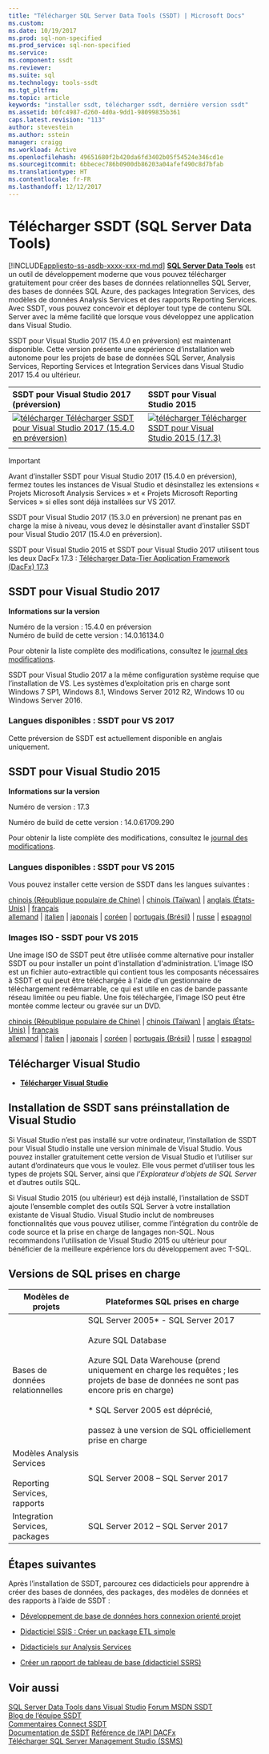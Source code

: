 ```yaml
---
title: "Télécharger SQL Server Data Tools (SSDT) | Microsoft Docs"
ms.custom: 
ms.date: 10/19/2017
ms.prod: sql-non-specified
ms.prod_service: sql-non-specified
ms.service: 
ms.component: ssdt
ms.reviewer: 
ms.suite: sql
ms.technology: tools-ssdt
ms.tgt_pltfrm: 
ms.topic: article
keywords: "installer ssdt, télécharger ssdt, dernière version ssdt"
ms.assetid: b0fc4987-d260-4d0a-9dd1-98099835b361
caps.latest.revision: "113"
author: stevestein
ms.author: sstein
manager: craigg
ms.workload: Active
ms.openlocfilehash: 49651680f2b420da6fd3402b05f54524e346cd1e
ms.sourcegitcommit: 6bbecec786b0900db86203a04afef490c8d7bfab
ms.translationtype: HT
ms.contentlocale: fr-FR
ms.lasthandoff: 12/12/2017
---
```

# <a name="download-sql-server-data-tools-ssdt"></a>Télécharger SSDT (SQL Server Data Tools)
[!INCLUDE[appliesto-ss-asdb-xxxx-xxx-md.md](../includes/appliesto-ss-asdb-xxxx-xxx-md.md)]
**[SQL Server Data Tools](https://msdn.microsoft.com/library/hh272686(v=vs.103).aspx)** est un outil de développement moderne que vous pouvez télécharger gratuitement pour créer des bases de données relationnelles SQL Server, des bases de données SQL Azure, des packages Integration Services, des modèles de données Analysis Services et des rapports Reporting Services. Avec SSDT, vous pouvez concevoir et déployer tout type de contenu SQL Server avec la même facilité que lorsque vous développez une application dans Visual Studio. 

SSDT pour Visual Studio 2017 (15.4.0 en préversion) est maintenant disponible. Cette version présente une expérience d’installation web autonome pour les projets de base de données SQL Server, Analysis Services, Reporting Services et Integration Services dans Visual Studio 2017 15.4 ou ultérieur.

| SSDT pour Visual Studio 2017 (préversion) | SSDT pour Visual Studio 2015 | 
|:--|:--|
|[![télécharger](../ssdt/media/download.png) Télécharger SSDT pour Visual Studio 2017 (15.4.0 en préversion) ](https://go.microsoft.com/fwlink/?LinkId=860015) | [![télécharger](../ssdt/media/download.png) Télécharger SSDT pour Visual Studio 2015 (17.3)](https://go.microsoft.com/fwlink/?linkid=858660)|
|||

> [!IMPORTANT]
> Avant d’installer SSDT pour Visual Studio 2017 (15.4.0 en préversion), fermez toutes les instances de Visual Studio et désinstallez les extensions « Projets Microsoft Analysis Services » et « Projets Microsoft Reporting Services » si elles sont déjà installées sur VS 2017. 
> 
> SSDT pour Visual Studio 2017 (15.3.0 en préversion) ne prenant pas en charge la mise à niveau, vous devez le désinstaller avant d’installer SSDT pour Visual Studio 2017 (15.4.0 en préversion). 


SSDT pour Visual Studio 2015 et SSDT pour Visual Studio 2017 utilisent tous les deux DacFx 17.3 : [Télécharger Data-Tier Application Framework (DacFx) 17.3](https://www.microsoft.com/download/details.aspx?id=56048)



## <a name="ssdt-for-visual-studio-2017"></a>SSDT pour Visual Studio 2017
**Informations sur la version**  
  
Numéro de la version : 15.4.0 en préversion  
Numéro de build de cette version : 14.0.16134.0

Pour obtenir la liste complète des modifications, consultez le [journal des modifications](changelog-for-sql-server-data-tools-ssdt.md).

SSDT pour Visual Studio 2017 a la même configuration système requise que l’installation de VS. Les systèmes d’exploitation pris en charge sont Windows 7 SP1, Windows 8.1, Windows Server 2012 R2, Windows 10 ou Windows Server 2016.  

### <a name="available-languages---ssdt-for-vs-2017"></a>Langues disponibles : SSDT pour VS 2017
  
 Cette préversion de SSDT est actuellement disponible en anglais uniquement.




## <a name="ssdt-for-visual-studio-2015"></a>SSDT pour Visual Studio 2015
**Informations sur la version**  
  
Numéro de version : 17.3

Numéro de build de cette version : 14.0.61709.290
  
Pour obtenir la liste complète des modifications, consultez le [journal des modifications](changelog-for-sql-server-data-tools-ssdt.md).

### <a name="available-languages---ssdt-for-vs-2015"></a>Langues disponibles : SSDT pour VS 2015
  
Vous pouvez installer cette version de SSDT dans les langues suivantes :  

[chinois (République populaire de Chine)]( https://go.microsoft.com/fwlink/?linkid=858660&clcid=0x804) | 
[chinois (Taïwan)]( https://go.microsoft.com/fwlink/?linkid=858660&clcid=0x404) | 
[anglais (États-Unis)]( https://go.microsoft.com/fwlink/?linkid=858660&clcid=0x409) | 
[français]( https://go.microsoft.com/fwlink/?linkid=858660&clcid=0x40c)  
[allemand]( https://go.microsoft.com/fwlink/?linkid=858660&clcid=0x407) | 
[italien]( https://go.microsoft.com/fwlink/?linkid=858660&clcid=0x410) | 
[japonais]( https://go.microsoft.com/fwlink/?linkid=858660&clcid=0x411) | 
[coréen]( https://go.microsoft.com/fwlink/?linkid=858660&clcid=0x412) | 
[portugais (Brésil)]( https://go.microsoft.com/fwlink/?linkid=858660&clcid=0x416) | 
[russe]( https://go.microsoft.com/fwlink/?linkid=858660&clcid=0x419) | 
[espagnol]( https://go.microsoft.com/fwlink/?linkid=858660&clcid=0x40a)  

### <a name="iso-images---ssdt-for-vs-2015"></a>Images ISO - SSDT pour VS 2015

Une image ISO de SSDT peut être utilisée comme alternative pour installer SSDT ou pour installer un point d'installation d'administration. L'image ISO est un fichier auto-extractible qui contient tous les composants nécessaires à SSDT et qui peut être téléchargée à l'aide d'un gestionnaire de téléchargement redémarrable, ce qui est utile en cas de bande passante réseau limitée ou peu fiable. Une fois téléchargée, l’image ISO peut être montée comme lecteur ou gravée sur un DVD.

[chinois (République populaire de Chine)]( https://go.microsoft.com/fwlink/?linkid=858663&clcid=0x804) |
[chinois (Taïwan)]( https://go.microsoft.com/fwlink/?linkid=858663&clcid=0x404) |
[anglais (États-Unis)]( https://go.microsoft.com/fwlink/?linkid=858663&clcid=0x409) |
[français]( https://go.microsoft.com/fwlink/?linkid=858663&clcid=0x40c)  
[allemand]( https://go.microsoft.com/fwlink/?linkid=858663&clcid=0x407) |
[italien]( https://go.microsoft.com/fwlink/?linkid=858663&clcid=0x410) |
[japonais]( https://go.microsoft.com/fwlink/?linkid=858663&clcid=0x411) |
[coréen]( https://go.microsoft.com/fwlink/?linkid=858663&clcid=0x412) |
[portugais (Brésil)]( https://go.microsoft.com/fwlink/?linkid=858663&clcid=0x416) |
[russe]( https://go.microsoft.com/fwlink/?linkid=858663&clcid=0x419) |
[espagnol]( https://go.microsoft.com/fwlink/?linkid=858663&clcid=0x40a)


## <a name="download-visual-studio"></a>Télécharger Visual Studio

* [**Télécharger Visual Studio**](https://www.visualstudio.com/downloads)

## <a name="installing-ssdt-without-visual-studio-pre-installed"></a>Installation de SSDT sans préinstallation de Visual Studio

Si Visual Studio n’est pas installé sur votre ordinateur, l’installation de SSDT pour Visual Studio installe une version minimale de Visual Studio. Vous pouvez installer gratuitement cette version de Visual Studio et l’utiliser sur autant d’ordinateurs que vous le voulez. Elle vous permet d’utiliser tous les types de projets SQL Server, ainsi que *l’Explorateur d’objets de SQL Server* et d’autres outils SQL.

Si Visual Studio 2015 (ou ultérieur) est déjà installé, l’installation de SSDT ajoute l’ensemble complet des outils SQL Server à votre installation existante de Visual Studio. Visual Studio inclut de nombreuses fonctionnalités que vous pouvez utiliser, comme l’intégration du contrôle de code source et la prise en charge de langages non-SQL. Nous recommandons l’utilisation de Visual Studio 2015 ou ultérieur pour bénéficier de la meilleure expérience lors du développement avec T-SQL.


## <a name="supported-sql-versions"></a>Versions de SQL prises en charge
  
|Modèles de projets|Plateformes SQL prises en charge|  
|-------------------|--------------------|  
Bases de données relationnelles|  SQL Server 2005* - SQL Server 2017 <br /><br />Azure SQL Database<br /><br />Azure SQL Data Warehouse (prend uniquement en charge les requêtes ; les projets de base de données ne sont pas encore pris en charge)<br /><br />  * SQL Server 2005 est déprécié,<br /><br /> passez à une version de SQL officiellement prise en charge|
  |Modèles Analysis Services<br /><br />Reporting Services, rapports | SQL Server 2008 – SQL Server 2017|
  |Integration Services, packages| SQL Server 2012 – SQL Server 2017    |
  
## <a name="next-steps"></a>Étapes suivantes  
Après l’installation de SSDT, parcourez ces didacticiels pour apprendre à créer des bases de données, des packages, des modèles de données et des rapports à l’aide de SSDT :  
  
-   [Développement de base de données hors connexion orienté projet](https://msdn.microsoft.com/library/hh272702(v=vs.103).aspx)  
  
-   [Didacticiel SSIS : Créer un package ETL simple](../integration-services/ssis-how-to-create-an-etl-package.md)  
  
-   [Didacticiels sur Analysis Services](../analysis-services/analysis-services-tutorials-ssas.md)  
  
-   [Créer un rapport de tableau de base (didacticiel SSRS)](../reporting-services/create-a-basic-table-report-ssrs-tutorial.md)  
  



## <a name="see-also"></a>Voir aussi  
[SQL Server Data Tools dans Visual Studio](https://msdn.microsoft.com/library/hh272686(v=vs.103).aspx)  
[Forum MSDN SSDT](https://social.msdn.microsoft.com/Forums/sqlserver/home?forum=ssdt)  
[Blog de l’équipe SSDT](http://blogs.msdn.com/b/ssdt/)  
[Commentaires Connect SSDT](https://connect.microsoft.com/SQLServer/Feedback)  
[Documentation de SSDT](https://msdn.microsoft.com/library/hh272686(v=vs.103).aspx)  
[Référence de l’API DACFx](https://msdn.microsoft.com/library/dn645454.aspx)  
[Télécharger SQL Server Management Studio (SSMS)](../ssms/download-sql-server-management-studio-ssms.md)  
